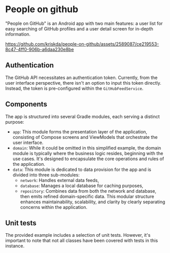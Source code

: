 # People on github
"People on GitHub" is an Android app with two main features: a user list for easy searching of GitHub profiles and a user detail screen for in-depth information.



https://github.com/kriskda/people-on-github/assets/2589087/ce219553-8c47-4ff0-906b-a6daa230e8be



## Authentication
The GitHub API necessitates an authentication token. Currently, from the user interface perspective, there isn't an option to input this token directly. Instead, the token is pre-configured within the `GitHubFeedService`.

## Components
The app is structured into several Gradle modules, each serving a distinct purpose:
- `app`: This module forms the presentation layer of the application, consisting of Compose screens and ViewModels that orchestrate the user interface.
- `domain`: While it could be omitted in this simplified example, the domain module is typically where the business logic resides, beginning with the use cases. It's designed to encapsulate the core operations and rules of the application.
- `data`: This module is dedicated to data provision for the app and is divided into three sub-modules:
  - `network`: Handles external data feeds,
  - `database`: Manages a local database for caching purposes,
  - `repository`: Combines data from both the network and database, then emits refined domain-specific data.
This modular structure enhances maintainability, scalability, and clarity by clearly separating concerns within the application.  

## Unit tests
The provided example includes a selection of unit tests. However, it's important to note that not all classes have been covered with tests in this instance.
